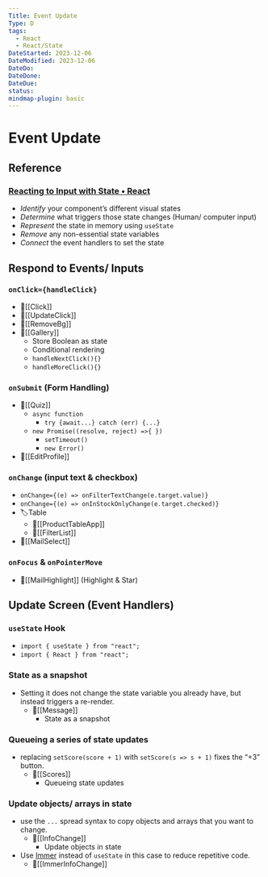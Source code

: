 ```yaml
---
Title: Event Update
Type: D
tags:
  - React
  - React/State
DateStarted: 2023-12-06
DateModified: 2023-12-06
DateDo: 
DateDone: 
DateDue: 
status: 
mindmap-plugin: basic
---
```


# Event Update

## Reference

### [Reacting to Input with State • React](https://beta.reactjs.org/learn/reacting-to-input-with-state)
- *Identify* your component’s different visual states
- *Determine* what triggers those state changes (Human/ computer input)
- *Represent* the state in memory using `useState`
- *Remove* any non-essential state variables
- *Connect* the event handlers to set the state

## Respond to Events/ Inputs

### `onClick={handleClick}`
- 📌[[Click]]
- 📌[[UpdateClick]]
- 📌[[RemoveBg]]
- 📌[[Gallery]]
    - Store Boolean as state
    - Conditional rendering
    - `handleNextClick(){}`
    - `handleMoreClick(){}`

### `onSubmit` (Form Handling)
- 📌[[Quiz]]
    - `async function`
        - `try {await...} catch (err) {...}`
    - `new Promise((resolve, reject) =>{ })`
        - `setTimeout()`
        - `new Error()`
- 📌[[EditProfile]]

### `onChange` (input text & checkbox)
- `onChange={(e) => onFilterTextChange(e.target.value)}`
- `onChange={(e) => onInStockOnlyChange(e.target.checked)}`
- 🏷️Table
    - 📌[[ProductTableApp]]
    - 📌[[FilterList]]
- 📌[[MailSelect]]

### `onFocus` & `onPointerMove`
- 📌[[MailHighlight]] (Highlight & Star)

## Update Screen (Event Handlers)

### `useState` Hook
- `import { useState } from "react";`
- `import { React } from "react";`

### State as a snapshot
- Setting it does not change the state variable you already have, but instead triggers a re-render.
    - 📌[[Message]]
        - State as a snapshot

### Queueing a series of state updates
- replacing `setScore(score + 1)` with `setScore(s => s + 1)` fixes the “+3” button.
    - 📌[[Scores]]
        - Queueing state updates

### Update objects/ arrays in state
- use the `...` spread syntax to copy objects and arrays that you want to change.
    - 📌[[InfoChange]]
        - Update objects in state
- Use [Immer](https://github.com/immerjs/use-immer) instead of `useState` in this case to reduce repetitive code.
    - 📌[[ImmerInfoChange]]